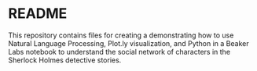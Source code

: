 # README #

This repository contains files for creating a demonstrating how to use Natural Language Processing, Plot.ly visualization, and Python in a Beaker Labs notebook to understand the social network of characters in the Sherlock Holmes detective stories.
